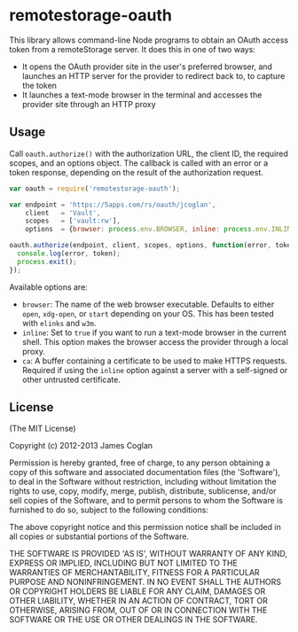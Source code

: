 # remotestorage-oauth

This library allows command-line Node programs to obtain an OAuth access token
from a remoteStorage server. It does this in one of two ways:

* It opens the OAuth provider site in the user's preferred browser, and
  launches an HTTP server for the provider to redirect back to, to capture the
  token
* It launches a text-mode browser in the terminal and accesses the provider
  site through an HTTP proxy


## Usage

Call `oauth.authorize()` with the authorization URL, the client ID, the
required scopes, and an options object. The callback is called with an error or
a token response, depending on the result of the authorization request.

```js
var oauth = require('remotestorage-oauth');

var endpoint = 'https://5apps.com/rs/oauth/jcoglan',
    client   = 'Vault',
    scopes   = ['vault:rw'],
    options  = {browser: process.env.BROWSER, inline: process.env.INLINE};

oauth.authorize(endpoint, client, scopes, options, function(error, token) {
  console.log(error, token);
  process.exit();
});
```

Available options are:

* `browser`: The name of the web browser executable. Defaults to either `open`,
  `xdg-open`, or `start` depending on your OS. This has been tested with
  `elinks` and `w3m`.
* `inline`: Set to `true` if you want to run a text-mode browser in the current
  shell. This option makes the browser access the provider through a local
  proxy.
* `ca`: A buffer containing a certificate to be used to make HTTPS requests.
  Required if using the `inline` option against a server with a self-signed or
  other untrusted certificate.


## License

(The MIT License)

Copyright (c) 2012-2013 James Coglan

Permission is hereby granted, free of charge, to any person obtaining a copy of
this software and associated documentation files (the 'Software'), to deal in
the Software without restriction, including without limitation the rights to
use, copy, modify, merge, publish, distribute, sublicense, and/or sell copies
of the Software, and to permit persons to whom the Software is furnished to do
so, subject to the following conditions:

The above copyright notice and this permission notice shall be included in all
copies or substantial portions of the Software.

THE SOFTWARE IS PROVIDED 'AS IS', WITHOUT WARRANTY OF ANY KIND, EXPRESS OR
IMPLIED, INCLUDING BUT NOT LIMITED TO THE WARRANTIES OF MERCHANTABILITY,
FITNESS FOR A PARTICULAR PURPOSE AND NONINFRINGEMENT. IN NO EVENT SHALL THE
AUTHORS OR COPYRIGHT HOLDERS BE LIABLE FOR ANY CLAIM, DAMAGES OR OTHER
LIABILITY, WHETHER IN AN ACTION OF CONTRACT, TORT OR OTHERWISE, ARISING FROM,
OUT OF OR IN CONNECTION WITH THE SOFTWARE OR THE USE OR OTHER DEALINGS IN THE
SOFTWARE.

